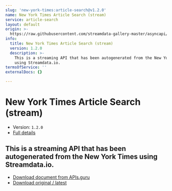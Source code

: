 ```yaml
---
slug: 'new-york-times:article-search@v1.2.0'
name: New York Times Article Search (stream)
service: article-search
layout: default
origin: >-
  https://raw.githubusercontent.com/streamdata-gallery-master/asyncapi/master/_listings/new-york-times/new-york-times-article-search-stream-async.md
info:
  title: New York Times Article Search (stream)
  version: 1.2.0
  description: >-
    This is a streaming API that has been autogenerated from the New York Times
    using Streamdata.io.
termsOfService: ''
externalDocs: {}

---
```

# New York Times Article Search (stream)

* Version: `1.2.0`
* [Full details](../html/new-york-times:article-search@v1.2.0.html)




## This is a streaming API that has been autogenerated from the New York Times using Streamdata.io.



* [Download document from APIs.guru](https://raw.githubusercontent.com/APIs-guru/asyncapi-directory/master/docs/APIs/new-york-times%3Aarticle-search%40v1.2.0.yaml)
* [Download original / latest](https://raw.githubusercontent.com/streamdata-gallery-master/asyncapi/master/_listings/new-york-times/new-york-times-article-search-stream-async.md)

<script type="application/ld+json">
{
  "@context": "http://schema.org/",
  "@type": "WebAPI",
  "description": "This is a streaming API that has been autogenerated from the New York Times using Streamdata.io.",
  "documentation": "",

  "name": "New York Times Article Search (stream)"
}
</script>
